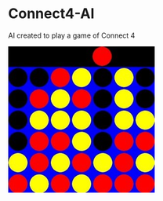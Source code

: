 # Connect4-AI
AI created to play a game of Connect 4

![Demo Picture](https://github.com/QLambkin/Connect4-AI/blob/main/images/Connect4.jpg)

